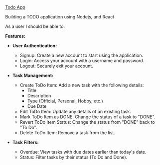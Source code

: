 <a href = "https://todoapp-aa579.web.app/login">Todo App</a>

Building a TODO application using Nodejs, and React

As a user I should be able to:

**Features:**

- **User Authentication:**
  - Signup: Create a new account to start using the application.
  - Login: Access your account with a username and password.
  - Logout: Securely exit your account.

- **Task Management:**
  - Create ToDo Item: Add a new task with the following details:
    - Title
    - Description
    - Type (Official, Personal, Hobby, etc.)
    - Due Date
  - Edit ToDo Item: Update any details of an existing task.
  - Mark ToDo Item as DONE: Change the status of a task to "DONE".
  - Revert ToDo Item Status: Change the status from "DONE" back to "To Do".
  - Delete ToDo Item: Remove a task from the list.

- **Task Filters:**
  - Overdue: View tasks with due dates earlier than today's date.
  - Status: Filter tasks by their status (To Do and Done).
